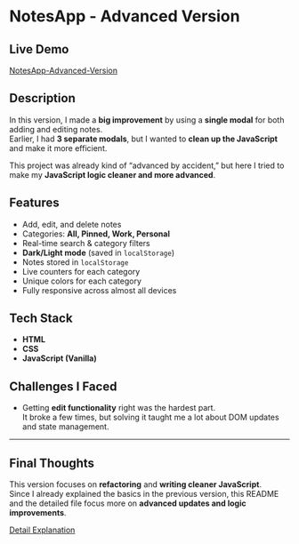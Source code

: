 # NotesApp - Advanced Version

## Live Demo

[NotesApp-Advanced-Version](https://aniket23padalkar.github.io/NotesApp/NotesApp-Advanced-Version/)

## Description

In this version, I made a **big improvement** by using a **single modal** for both adding and editing notes.  
Earlier, I had **3 separate modals**, but I wanted to **clean up the JavaScript** and make it more efficient.

This project was already kind of “advanced by accident,” but here I tried to make my **JavaScript logic cleaner and more advanced**.

## Features

-   Add, edit, and delete notes
-   Categories: **All, Pinned, Work, Personal**
-   Real-time search & category filters
-   **Dark/Light mode** (saved in `localStorage`)
-   Notes stored in `localStorage`
-   Live counters for each category
-   Unique colors for each category
-   Fully responsive across almost all devices

## Tech Stack

-   **HTML**
-   **CSS**
-   **JavaScript (Vanilla)**

## Challenges I Faced

-   Getting **edit functionality** right was the hardest part.  
    It broke a few times, but solving it taught me a lot about DOM updates and state management.

---

## Final Thoughts

This version focuses on **refactoring** and **writing cleaner JavaScript**.  
Since I already explained the basics in the previous version, this README and the detailed file focus more on **advanced updates and logic improvements**.

[Detail Explanation](./EXPLAIN.md)
